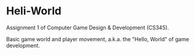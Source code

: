 # Heli-World

Assignment 1 of Computer Game Design & Development (CS345).

Basic game world and player movement, a.k.a. the "Hello, World" of game development.
